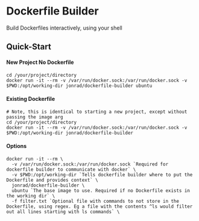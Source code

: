 # Dockerfile Builder
Build Dockerfiles interactively, using your shell

## Quick-Start

#### New Project No Dockerfile
```
cd /your/project/directory
docker run -it --rm -v /var/run/docker.sock:/var/run/docker.sock -v $PWD:/opt/working-dir jonrad/dockerfile-builder ubuntu
```

#### Existing Dockerfile
```
# Note, this is identical to starting a new project, except without passing the image arg
cd /your/project/directory
docker run -it --rm -v /var/run/docker.sock:/var/run/docker.sock -v $PWD:/opt/working-dir jonrad/dockerfile-builder
```

#### Options

```
docker run -it --rm \
  -v /var/run/docker.sock:/var/run/docker.sock `Required for dockerfile builder to communicate with docker` \
  -v $PWD:/opt/working-dir `Tells dockerfile builder where to put the Dockerfile and provides context` \
  jonrad/dockerfile-builder \
  ubuntu `The base image to use. Required if no Dockerfile exists in the working dir` \
  -f filter.txt `Optional file with commands to not store in the Dockerfile, using regex. Eg a file with the contents ^ls would filter out all lines starting with ls commands` \
```
